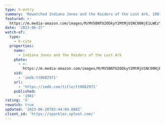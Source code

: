 ```yaml
---
type: h-entry
summary: 'Rewatched Indiana Jones and the Raiders of the Lost Ark, 1981 - ★★★★★'
featured: >-
  https://m.media-amazon.com/images/M/MV5BNTU2ODkyY2MtMjU1NC00NjE1LWEzYjgtMWQ3MzRhMTE0NDc0XkEyXkFqcGdeQXVyMjM4MzQ4OTQ@._V1_SX300.jpg
date: '2023-06-27'
watch-of:
  type:
    - h-cite
  properties:
    name:
      - Indiana Jones and the Raiders of the Lost Ark
    photo:
      - >-
        https://m.media-amazon.com/images/M/MV5BNTU2ODkyY2MtMjU1NC00NjE1LWEzYjgtMWQ3MzRhMTE0NDc0XkEyXkFqcGdeQXVyMjM4MzQ4OTQ@._V1_SX300.jpg
    uid:
      - 'imdb:tt0082971'
    url:
      - 'https://imdb.com/title/tt0082971'
    published:
      - '1981'
rating: '5'
rewatch: true
updated: '2023-06-28T03:44:04.088Z'
client_id: 'https://sparkles.sploot.com/'
---
```


